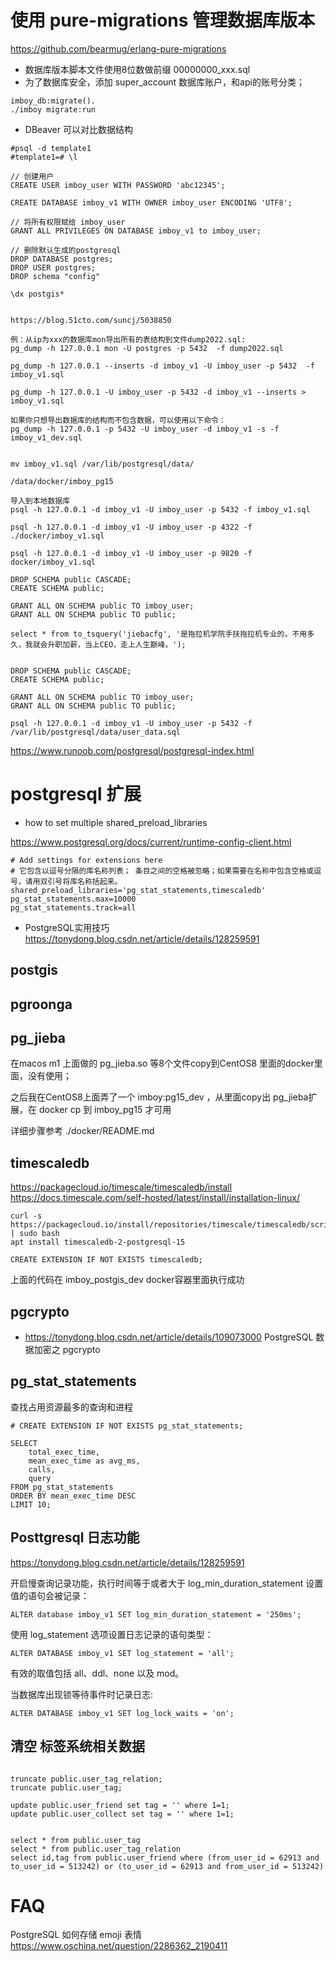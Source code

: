 
# 使用 pure-migrations 管理数据库版本


https://github.com/bearmug/erlang-pure-migrations


* 数据库版本脚本文件使用8位数做前缀 00000000_xxx.sql
* 为了数据库安全，添加 super_account 数据库账户，和api的账号分类；
```
imboy_db:migrate().
./imboy migrate:run
```

* DBeaver 可以对比数据结构

```
#psql -d template1
#template1=# \l

// 创建用户
CREATE USER imboy_user WITH PASSWORD 'abc12345';

CREATE DATABASE imboy_v1 WITH OWNER imboy_user ENCODING 'UTF8';

// 将所有权限赋给 imboy_user
GRANT ALL PRIVILEGES ON DATABASE imboy_v1 to imboy_user;

// 删除默认生成的postgresql
DROP DATABASE postgres;
DROP USER postgres;
DROP schema "config"

\dx postgis*


https://blog.51cto.com/suncj/5038850

例：从ip为xxx的数据库mon导出所有的表结构到文件dump2022.sql:
pg_dump -h 127.0.0.1 mon -U postgres -p 5432  -f dump2022.sql

pg_dump -h 127.0.0.1 --inserts -d imboy_v1 -U imboy_user -p 5432  -f imboy_v1.sql

pg_dump -h 127.0.0.1 -U imboy_user -p 5432 -d imboy_v1 --inserts > imboy_v1.sql

如果你只想导出数据库的结构而不包含数据，可以使用以下命令：
pg_dump -h 127.0.0.1 -p 5432 -U imboy_user -d imboy_v1 -s -f imboy_v1_dev.sql


mv imboy_v1.sql /var/lib/postgresql/data/

/data/docker/imboy_pg15

导入到本地数据库
psql -h 127.0.0.1 -d imboy_v1 -U imboy_user -p 5432 -f imboy_v1.sql

psql -h 127.0.0.1 -d imboy_v1 -U imboy_user -p 4322 -f ./docker/imboy_v1.sql

psql -h 127.0.0.1 -d imboy_v1 -U imboy_user -p 9820 -f docker/imboy_v1.sql

DROP SCHEMA public CASCADE;
CREATE SCHEMA public;

GRANT ALL ON SCHEMA public TO imboy_user;
GRANT ALL ON SCHEMA public TO public;

select * from to_tsquery('jiebacfg', '是拖拉机学院手扶拖拉机专业的。不用多久，我就会升职加薪，当上CEO，走上人生巅峰。');


DROP SCHEMA public CASCADE;
CREATE SCHEMA public;

GRANT ALL ON SCHEMA public TO imboy_user;
GRANT ALL ON SCHEMA public TO public;

psql -h 127.0.0.1 -d imboy_v1 -U imboy_user -p 5432 -f /var/lib/postgresql/data/user_data.sql

```

https://www.runoob.com/postgresql/postgresql-index.html

# postgresql 扩展


* how to set multiple shared_preload_libraries

https://www.postgresql.org/docs/current/runtime-config-client.html
```
# Add settings for extensions here
# 它包含以逗号分隔的库名称列表； 条目之间的空格被忽略；如果需要在名称中包含空格或逗号，请用双引号将库名称括起来。
shared_preload_libraries='pg_stat_statements,timescaledb'
pg_stat_statements.max=10000
pg_stat_statements.track=all
```
* PostgreSQL实用技巧 https://tonydong.blog.csdn.net/article/details/128259591

## postgis


## pgroonga


## pg_jieba
在macos m1 上面做的 pg_jieba.so 等8个文件copy到CentOS8 里面的docker里面，没有使用；

之后我在CentOS8上面弄了一个 imboy:pg15_dev ，从里面copy出 pg_jieba扩展，在 docker cp 到 imboy_pg15 才可用

详细步骤参考 ./docker/README.md

## timescaledb

https://packagecloud.io/timescale/timescaledb/install
https://docs.timescale.com/self-hosted/latest/install/installation-linux/


```
curl -s https://packagecloud.io/install/repositories/timescale/timescaledb/script.deb.sh | sudo bash
apt install timescaledb-2-postgresql-15

CREATE EXTENSION IF NOT EXISTS timescaledb;

```
上面的代码在 imboy_postgis_dev docker容器里面执行成功

## pgcrypto

* https://tonydong.blog.csdn.net/article/details/109073000 PostgreSQL 数据加密之 pgcrypto



## pg_stat_statements

查找占用资源最多的查询和进程
```
# CREATE EXTENSION IF NOT EXISTS pg_stat_statements;

SELECT
    total_exec_time,
    mean_exec_time as avg_ms,
    calls,
    query
FROM pg_stat_statements
ORDER BY mean_exec_time DESC
LIMIT 10;

```

## Posttgresql 日志功能

https://tonydong.blog.csdn.net/article/details/128259591

开启慢查询记录功能，执行时间等于或者大于 log_min_duration_statement 设置值的语句会被记录：
```
ALTER database imboy_v1 SET log_min_duration_statement = '250ms';
```

使用 log_statement 选项设置日志记录的语句类型：
```
ALTER DATABASE imboy_v1 SET log_statement = 'all';
```
有效的取值包括 all、ddl、none 以及 mod。

当数据库出现锁等待事件时记录日志:
```
ALTER DATABASE imboy_v1 SET log_lock_waits = 'on';

```

## 清空 标签系统相关数据
```

truncate public.user_tag_relation;
truncate public.user_tag;

update public.user_friend set tag = '' where 1=1;
update public.user_collect set tag = '' where 1=1;


select * from public.user_tag
select * from public.user_tag_relation
select id,tag from public.user_friend where (from_user_id = 62913 and to_user_id = 513242) or (to_user_id = 62913 and from_user_id = 513242)
```

# FAQ

PostgreSQL 如何存储 emoji 表情 https://www.oschina.net/question/2286362_2190411
